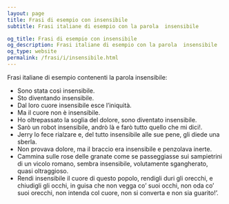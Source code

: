 ```yaml
---
layout: page
title: Frasi di esempio con insensibile 
subtitle: Frasi italiane di esempio con la parola  insensibile

og_title: Frasi di esempio con insensibile 
og_description: Frasi italiane di esempio con la parola  insensibile
og_type: website
permalink: /frasi/i/insensibile.html
---
```


Frasi italiane di esempio contenenti la parola insensibile:


- Sono stata così insensibile.
- Sto diventando insensibile.
- Dal loro cuore insensibile esce l’iniquità.
- Ma il cuore non è insensibile.
- Ho oltrepassato la soglia del dolore, sono diventato insensibile.
- Sarò un robot insensibile, andrò là e farò tutto quello che mi dici!.
- Jerry lo fece rialzare e, del tutto insensibile alle sue pene, gli diede una sberla.
- Non provava dolore, ma il braccio era insensibile e penzolava inerte.
- Cammina sulle rose delle granate come se passeggiasse sui sampietrini di un vicolo romano, sembra insensibile, volutamente sgangherato, quasi oltraggioso.
- Rendi insensibile il cuore di questo popolo, rendigli duri gli orecchi, e chiudigli gli occhi, in guisa che non vegga co’ suoi occhi, non oda co’ suoi orecchi, non intenda col cuore, non si converta e non sia guarito!’.
